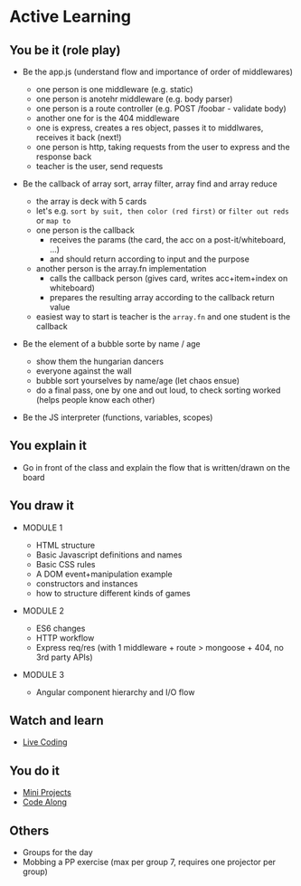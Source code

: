 # Active Learning

## You be it (role play)

- Be the app.js (understand flow and importance of order of middlewares)
  - one person is one middleware (e.g. static)
  - one person is anotehr middleware (e.g. body parser)
  - one person is a route controller (e.g. POST /foobar - validate body)
  - another one for is the 404 middleware 
  - one is express, creates a res object, passes it to middlwares, receives it back (next!)
  - one person is http, taking requests from the user to express and the response back
  - teacher is the user, send requests
  
- Be the callback of array sort, array filter, array find and array reduce
  - the array is deck with 5 cards
  - let's e.g. `sort by suit, then color (red first)` or `filter out reds` or `map to `
  - one person is the callback
    - receives the params (the card, the acc on a post-it/whiteboard, ...)
    - and should return according to input and the purpose
  - another person is the array.fn implementation
    - calls the callback person (gives card, writes acc+item+index on whiteboard)
    - prepares the resulting array according to the callback return value
  - easiest way to start is teacher is the `array.fn` and one student is the callback
  
- Be the element of a bubble sorte by name / age
  - show them the hungarian dancers
  - everyone against the wall
  - bubble sort yourselves by name/age (let chaos ensue)
  - do a final pass, one by one and out loud, to check sorting worked (helps people know each other)

- Be the JS interpreter (functions, variables, scopes)

## You explain it

- Go in front of the class and explain the flow that is written/drawn on the board

## You draw it
- MODULE 1
  - HTML structure
  - Basic Javascript definitions and names
  - Basic CSS rules
  - A DOM event+manipulation example
  - constructors and instances
  - how to structure different kinds of games

- MODULE 2
  - ES6 changes
  - HTTP workflow
  - Express req/res (with 1 middleware + route > mongoose + 404, no 3rd party APIs)

- MODULE 3
  - Angular component hierarchy and I/O flow 

## Watch and learn
- [Live Coding](./live-coding.md)

## You do it
- [Mini Projects](./mini-projects.md)
- [Code Along](./code-along.md)

## Others
- Groups for the day
- Mobbing a PP exercise (max per group 7, requires one projector per group)

